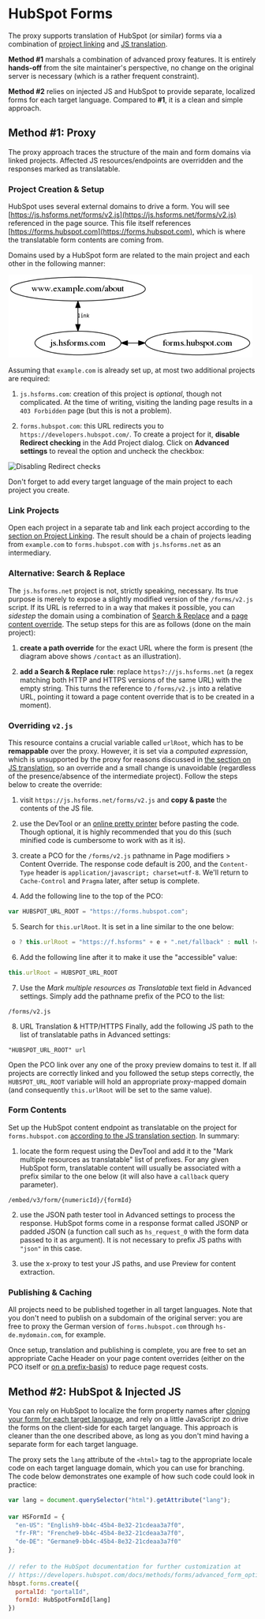# HubSpot Forms

The proxy supports translation of HubSpot (or similar) forms via a combination of [project linking](../menu/dashboard/linkprojects.html) and [JS translation](../cookbook/jstranslation.html).

**Method #1** marshals a combination of advanced proxy features. It is entirely **hands-off** from the site maintainer's perspective, no change on the original server is necessary (which is a rather frequent constraint).

**Method #2** relies on injected JS and HubSpot to provide separate, localized forms for each target language. Compared to **#1**, it is a clean and simple approach.

## Method #1: Proxy

The proxy approach traces the structure of the main and form domains via linked projects. Affected JS resources/endpoints are overridden and the responses marked as translatable.

### Project Creation & Setup

HubSpot uses several external domains to drive a form. You will see [https://js.hsforms.net/forms/v2.js](https://js.hsforms.net/forms/v2.js) referenced in the page source. This file itself references [https://forms.hubspot.com](https://forms.hubspot.com), which is where the translatable form contents are coming from.

Domains used by a HubSpot form are related to the main project and each other in the following manner:

![HubSpot Projects](/img/dot-graphs/hs-form-w-js.png)

Assuming that `example.com` is already set up, at most two additional projects are required:

1. `js.hsforms.com`: creation of this project is *optional*, though not complicated. At the time of writing, visiting the landing page results in a `403 Forbidden` page (but this is not a problem).

2. `forms.hubspot.com`: this URL redirects you to `https://developers.hubspot.com/`. To create a project for it, **disable Redirect checking** in the Add Project dialog. Click on **Advanced settings** to reveal the option and uncheck the checkbox:

![Disabling Redirect checks](/img/dashboard/create_project_disable_redirect_check.png)

Don't forget to add every target language of the main project to each project you create.

### Link Projects

Open each project in a separate tab and link each project according to the [section on Project Linking]("../menu/dashboard/linkprojects.html"). The result should be a chain of projects leading from `example.com` to `forms.hubspot.com` with `js.hsforms.net` as an intermediary.

### Alternative: Search & Replace

The `js.hsforms.net` project is not, strictly speaking, necessary. Its true purpose is merely to expose a slightly modified version of the `/forms/v2.js` script. If its URL is referred to in a way that makes it possible, you can *sidestep* the domain using a combination of [Search & Replace](../menu/dashboard/pathsettings.html#search-replace-override) and a [page content override](../menu/pagemodifiers/contentoverride.html). The setup steps for this are as follows (done on the main project):

1. **create a path override** for the exact URL where the form is present (the diagram above shows `/contact` as an illustration).

2. **add a Search & Replace rule**: replace `https?://js.hsforms.net` (a regex matching both HTTP and HTTPS versions of the same URL) with the empty string. This turns the reference to `/forms/v2.js` into a relative URL, pointing it toward a page content override that is to be created in a moment).

### Overriding `v2.js`

This resource contains a crucial variable called `urlRoot`, which has to be **remappable** over the proxy. However, it is set via a *computed expression*, which is unsupported by the proxy for reasons discussed in [the section on JS translation](../cookbook/jstranslation.html), so an override and a small change is unavoidable (regardless of the presence/absence of the intermediate project). Follow the steps below to create the override:

1. visit `https://js.hsforms.net/forms/v2.js` and **copy & paste** the contents of the JS file.

2. use the DevTool or an [online pretty printer](http://jsbeautifier.org/) before pasting the code. Though optional, it is highly recommended that you do this (such minified code is cumbersome to work with as it is).

3. create a PCO for the `/forms/v2.js` pathname in Page modifiers > Content Override. The response code default is 200, and the `Content-Type` header is `application/javascript; charset=utf-8`. We'll return to `Cache-Control` and `Pragma` later, after setup is complete.

4. Add the following line to the top of the PCO:

``` javascript
var HUBSPOT_URL_ROOT = "https://forms.hubspot.com";
```
5. Search for `this.urlRoot`. It is set in a line similar to the one below:

``` javascript
 o ? this.urlRoot = "https://f.hsforms" + e + ".net/fallback" : null != a ? this.urlRoot = "" + a : this.urlRoot = "https://forms.hubspot" + e + ".com";
```
6. Add the following line after it to make it use the "accessible" value:

``` javascript
this.urlRoot = HUBSPOT_URL_ROOT
```
7. Use the *Mark multiple resources as Translatable* text field in Advanced settings. Simply add the pathname prefix of the PCO to the list:

```
/forms/v2.js
```
8. URL Translation & HTTP/HTTPS
   Finally, add the following JS path to the list of translatable paths in Advanced settings:

```
"HUBSPOT_URL_ROOT" url
```

Open the PCO link over any one of the proxy preview domains to test it. If all projects are correctly linked and you followed the setup steps correctly, the `HUBSPOT_URL_ROOT` variable will hold an appropriate proxy-mapped domain (and consequently `this.urlRoot` will be set to the same value).

### Form Contents

Set up the HubSpot content endpoint as translatable on the project for `forms.hubspot.com` [according to the JS translation section](../cookbook/jstranslation.html). In summary:

1. locate the form request using the DevTool and add it to the "Mark multiple resources as translatable" list of prefixes. For any given HubSpot form, translatable content will usually be associated with a prefix similar to the one below (it will also have a `callback` query parameter).

```
/embed/v3/form/{numericId}/{formId}
```

2. use the JSON path tester tool in Advanced settings to process the response. HubSpot forms come in a response format called JSONP or padded JSON (a function call such as `hs_request_0` with the form data passed to it as argument). It is not necessary to prefix JS paths with `"json"` in this case.

3. use the x-proxy to test your JS paths, and use Preview for content extraction.

### Publishing & Caching

All projects need to be published together in all target languages. Note that you don't need to publish on a subdomain of the original server: you are free to proxy the German version of `forms.hubspot.com` through `hs-de.mydomain.com`, for example.

Once setup, translation and publishing is complete, you are free to set an appropriate Cache Header on your page content overrides (either on the PCO itself or [on a prefix-basis](../menu/dashboard/pathsettings.html)) to reduce page request costs.

## Method #2: HubSpot & Injected JS

You can rely on HubSpot to localize the form property names after [cloning your form for each target language](https://community.hubspot.com/t5/Lists-Lead-Scoring-Workflows/Translation-of-contact-properties-for-different-forms/td-p/8109), and rely on a little JavaScript zo drive the forms on the client-side for each target language. This approach is cleaner than the one described above, as long as you don't mind having a separate form for each target language.

The proxy sets the `lang` attribute of the `<html>` tag to the appropriate locale code on each target language domain, which you can use for branching. The code below demonstrates one example of how such code could look in practice:

``` javascript
var lang = document.querySelector("html").getAttribute("lang");

var HSFormId = {
  "en-US": "English9-bb4c-45b4-8e32-21cdeaa3a7f0",
  "fr-FR": "Frenche9-bb4c-45b4-8e32-21cdeaa3a7f0",
  "de-DE": "Germane9-bb4c-45b4-8e32-21cdeaa3a7f0"
};

// refer to the HubSpot documentation for further customization at
// https://developers.hubspot.com/docs/methods/forms/advanced_form_options
hbspt.forms.create({
  portalId: "portalId",
  formId: HubSpotFormId[lang]
})
```
